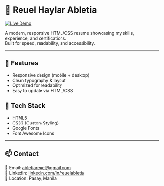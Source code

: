 # 💼 Reuel Haylar Abletia

[![Live Demo](https://img.shields.io/badge/View_Live_Site-00bfff?style=for-the-badge&logo=google-chrome&logoColor=white)](https://reuelabletia.github.io/Professional-Resume/)

A modern, responsive HTML/CSS resume showcasing my skills, experience, and certifications.  
Built for speed, readability, and accessibility.

---

## 📌 Features
- Responsive design (mobile + desktop)
- Clean typography & layout
- Optimized for readability
- Easy to update via HTML/CSS

## 🚀 Tech Stack
- HTML5
- CSS3 (Custom Styling)
- Google Fonts
- Font Awesome Icons

---

## 📫 Contact
📧 Email: [abletiareuel@gmail.com](mailto:abletiareuel@gmail.com)  
💼 LinkedIn: [linkedin.com/in/reuelabletia](https://www.linkedin.com/in/reuelabletia/)  
📍 Location: Pasay, Manila
